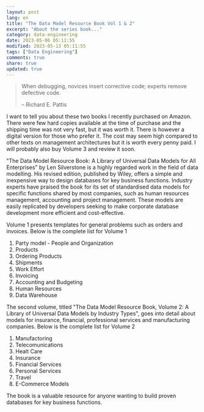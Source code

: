```yaml
---
layout: post
lang: en
title: "The Data Model Resource Book Vol 1 & 2"
excerpt: "About the series book..."
category: data-engineering
date: 2023-05-06 05:11:55
modified: 2023-05-13 05:11:55
tags: ["Data Engineering"]
comments: true
share: true
updated: true
---
```


> When debugging, novices insert corrective code; experts remove defective code.
> 
> – Richard E. Pattis

I want to tell you about these two books I recently purchased on Amazon. There were few hard copies available at the time of purchase and the shipping time was not very fast, but it was worth it. There is however a digital version for those who prefer it. The cost may seem high compared to other texts on management architectures but it is worth every penny paid. I will probably also buy Volume 3 and review it soon.

"The Data Model Resource Book: A Library of Universal Data Models for All Enterprises" by Len Silverstone is a highly regarded work in the field of data modelling. His revised edition, published by Wiley, offers a simple and inexpensive way to design databases for key business functions. Industry experts have praised the book for its set of standardised data models for specific functions shared by most companies, such as human resources management, accounting and project management. These models are easily replicated by developers seeking to make corporate database development more efficient and cost-effective.

Volume 1 presents templates for general problems such as orders and invoices. Below is the complete list for Volume 1

1. Party model - People and Organization
2. Products
3. Ordering Products
4. Shipments
5. Work Effort
6. Invoicing
7. Accounting and Budgeting
8. Human Resources
9. Data Warehouse


The second volume, titled "The Data Model Resource Book, Volume 2: A Library of Universal Data Models by Industry Types", goes into detail about models for insurance, financial, professional services and manufacturing companies.
Below is the complete list for Volume 2

1. Manufactoring
2. Telecomunications
3. Healt Care
4. Insurance
5. Financial Services
6. Personal Services
7. Travel
8. E-Commerce Models

The book is a valuable resource for anyone wanting to build proven databases for key business functions.